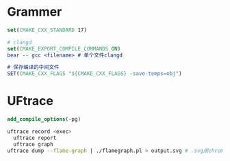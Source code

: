 # Grammer

```cmake
set(CMAKE_CXX_STANDARD 17)

# clangd
set(CMAKE_EXPORT_COMPILE_COMMANDS ON)
bear -- gcc <filename> # 单个文件clangd

# 保存编译的中间文件
SET(CMAKE_CXX_FLAGS "${CMAKE_CXX_FLAGS} -save-temps=obj")
```

# UFtrace

```cmake
add_compile_options(-pg)
```

```bash
uftrace record <exec>
  uftrace report
  uftrace graph
uftrace dump --flame-graph | ./flamegraph.pl > output.svg # .svg用chrome打开
```

